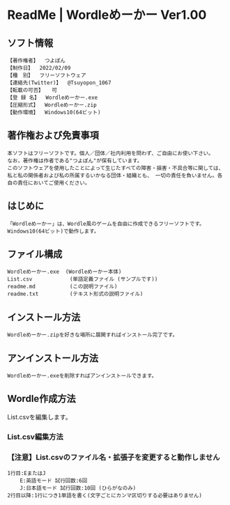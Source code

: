 # ReadMe | Wordleめーかー Ver1.00
## ソフト情報
    【著作権者】  つよぽん  
    【制作日】  2022/02/09  
    【種　別】  フリーソフトウェア  
    【連絡先(Twitter)】  @Tsuyopon_1067  
    【転載の可否】 　可  
    【登 録 名】  Wordleめーかー.exe  
    【圧縮形式】  Wordleめーかー.zip  
    【動作環境】  Windows10(64ビット)  


## 著作権および免責事項
    本ソフトはフリーソフトです。個人／団体／社内利用を問わず、ご自由にお使い下さい。  
    なお，著作権は作者である"つよぽん"が保有しています。  
    このソフトウェアを使用したことによって生じたすべての障害・損害・不具合等に関しては、私と私の関係者および私の所属するいかなる団体・組織とも、 一切の責任を負いません。各自の責任においてご使用ください。

## はじめに
	「Wordleめーかー」は、Wordle風のゲームを自由に作成できるフリーソフトです。
	Windows10(64ビット)で動作します。

## ファイル構成
	Wordleめーかー.exe  (Wordleめーかー本体)
	List.csv            (単語定義ファイル (サンプルです))
	readme.md	        (この説明ファイル)
	readme.txt	        (テキスト形式の説明ファイル)
	
## インストール方法
	Wordleめーかー.zipを好きな場所に展開すればインストール完了です。

## アンインストール方法
	Wordleめーかー.exeを削除すればアンインストールできます。

## Wordle作成方法
List.csvを編集します。
### List.csv編集方法
### 【注意】List.csvのファイル名・拡張子を変更すると動作しません
    1行目:EまたはJ
        E:英語モード 試行回数:6回
        J:日本語モード 試行回数:10回 (ひらがなのみ)
    2行目以降:1行につき1単語を書く(文字ごとにカンマ区切りする必要はありません)